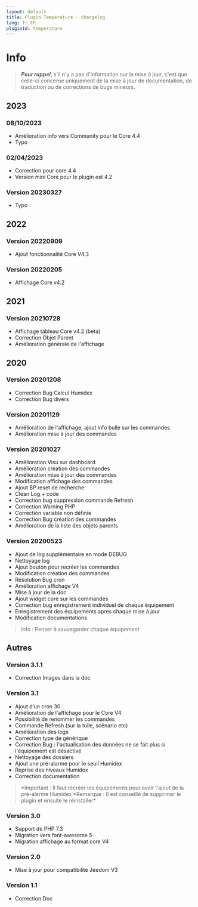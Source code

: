```yaml
---
layout: default
title: Plugin Température - changelog
lang: fr_FR
pluginId: temperature
---
```


# Info

> **_Pour rappel_**, s'il n'y a pas d'information sur la mise à jour, c'est que celle-ci concerne uniquement de la mise à jour de documentation, de traduction ou de corrections de bugs mineurs.

## 2023

### 08/10/2023

- Amélioration info vers Community pour le Core 4.4
- Typo

### 02/04/2023

- Correction pour core 4.4
- Version mini Core pour le plugin est 4.2

### Version 20230327

- Typo

## 2022

### Version 20220909

- Ajout fonctionnalité Core V4.3

### Version 20220205

- Affichage Core v4.2

## 2021

### Version 20210728

- Affichage tableau Core v4.2 (beta)
- Correction Objet Parent
- Amélioration générale de l'affichage

## 2020

### Version 20201208

- Correction Bug Calcul Humidex
- Correction Bug divers

### Version 20201129

- Amélioration de l'affichage, ajout info bulle sur les commandes
- Amélioration mise à jour des commandes

### Version 20201027

- Amélioration Visu sur dashboard
- Amélioration création des commandes
- Amélioration mise à jour des commandes
- Modification affichage des commandes
- Ajout BP reset de recherche
- Clean Log + code
- Correction bug suppression commande Refresh
- Correction Warning PHP
- Correction variable non définie
- Correction Bug création des commandes
- Amélioration de la liste des objets parents

### Version 20200523

- Ajout de log supplémentaire en mode DEBUG
- Nettoyage log
- Ajout bouton pour recréer les commandes
- Modification création des commandes
- Résolution Bug cron
- Amélioration affichage V4
- Mise à jour de la doc
- Ajout widget core sur les commandes
- Correction bug enregistrement individuel de chaque équipement
- Enregistrement des équipements après chaque mise à jour
- Modification documentations

> Info : Penser à sauvegarder chaque équipement

## Autres

### Version 3.1.1

- Correction Images dans la doc

### Version 3.1

- Ajout d’un cron 30
- Amélioration de l'affichage pour le Core V4
- Possibilité de renommer les commandes
- Commande Refresh (sur la tuile, scénario etc)
- Amélioration des logs
- Correction type de générique
- Correction Bug : l'actualisation des données ne se fait plus si l'équipement est désactivé
- Nettoyage des dossiers
- Ajout une pré-alarme pour le seuil Humidex
- Reprise des niveaux Humidex
- Correction documentation

> *Important : Il faut récréer les équipements pour avoir l'ajout de la pré-alarme Humidex
> *Remarque : Il est conseillé de supprimer le plugin et ensuite le réinstaller\*

### Version 3.0

- Support de PHP 7.3
- Migration vers font-awesome 5
- Migration affichage au format core V4

### Version 2.0

- Mise à jour pour compatibilité Jeedom V3

### Version 1.1

- Correction Doc
